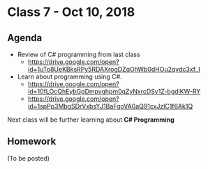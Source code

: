 # Class 7 - Oct 10, 2018

## Agenda

* Review of C# programming from last class
  * https://drive.google.com/open?id=1uTo8UeKBksRPy5RDAXrogDZqOhWb0dHOu2qvdc3xf_I
* Learn about programming using C#.
  * https://drive.google.com/open?id=10fLOcQhEybGgDmpvghpm0qZyNxrcDSy1Z-bgdiKW-RY
  * https://drive.google.com/open?id=1spPp3MbgSDrVxbsYJ1BaFgoVA0aQ91cxJzlC1f6Ak1Q

Next class will be further learning about **C# Programming**

## Homework

(To be posted)